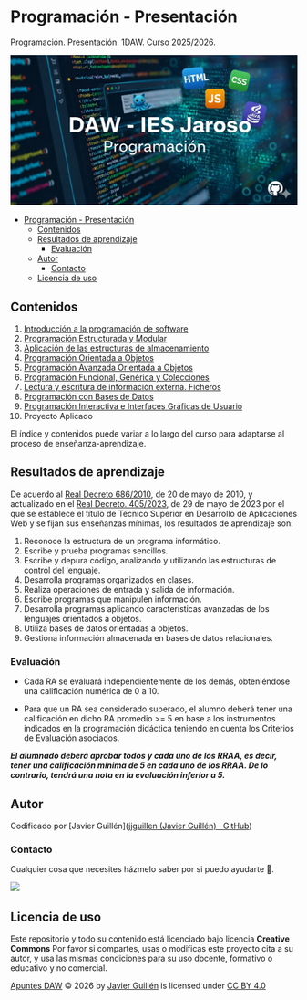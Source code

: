 # Programación - Presentación

Programación. Presentación. 1DAW. Curso 2025/2026.

![imagen](./Images/Programacion.png)

- [Programación - Presentación](#programación---presentación)
  - [Contenidos](#contenidos)
  - [Resultados de aprendizaje](#resultados-de-aprendizaje)
    - [Evaluación](#evaluación)
  - [Autor](#autor)
    - [Contacto](#contacto)
  - [Licencia de uso](#licencia-de-uso)

## Contenidos

1. [Introducción a la programación de software](https://github.com/joseluisgs/Programacion-01-2024-2025)
2. [Programación Estructurada y Modular](https://github.com/joseluisgs/Programacion-02-2024-2025)
3. [Aplicación de las estructuras de almacenamiento](https://github.com/joseluisgs/Programacion-03-2024-2025)
4. [Programación Orientada a Objetos](https://github.com/joseluisgs/Programacion-04-05-2024-2025)
5. [Programación Avanzada Orientada a Objetos](https://github.com/joseluisgs/Programacion-04-05-2024-2025)
6. [Programación Funcional, Genérica y Colecciones](https://github.com/joseluisgs/Programacion-06-2024-2025)
7. [Lectura y escritura de información externa. Ficheros](https://github.com/joseluisgs/Programacion-07-2024-2025)
8. [Programación con Bases de Datos](https://github.com/joseluisgs/Programacion-08-2024-2025)
9. [Programación Interactiva  e Interfaces Gráficas de Usuario](https://github.com/joseluisgs/Programacion-09-2024-2025)
10. Proyecto Aplicado

El índice y contenidos puede variar a lo largo del curso para adaptarse al proceso de enseñanza-aprendizaje.

## Resultados de aprendizaje

De acuerdo al [Real Decreto 686/2010](https://www.boe.es/boe/dias/2010/06/12/pdfs/BOE-A-2010-9269.pdf), de 20 de mayo de 2010, y actualizado en el [Real Decreto. 405/2023](https://www.boe.es/boe/dias/2023/06/03/pdfs/BOE-A-2023-13221.pdf), de 29 de mayo de 2023 por el que se establece el título de
Técnico Superior en Desarrollo de Aplicaciones Web y se fijan sus
enseñanzas mínimas, los resultados de aprendizaje son:

1. Reconoce la estructura de un programa informático.
2. Escribe y prueba programas sencillos.
3. Escribe y depura código, analizando y utilizando las estructuras de control del lenguaje.
4. Desarrolla programas organizados en clases.
5. Realiza operaciones de entrada y salida de información.
6. Escribe programas que manipulen información.
7. Desarrolla programas aplicando características avanzadas de los lenguajes orientados a objetos.
8. Utiliza bases de datos orientadas a objetos.
9. Gestiona información almacenada en bases de datos relacionales.

### Evaluación

- Cada RA se evaluará independientemente de los demás, obteniéndose una calificación numérica de 0 a 10.

- Para que un RA sea considerado superado, el alumno deberá tener una calificación en dicho RA promedio >= 5 en base a los instrumentos indicados en la programación didáctica teniendo en cuenta los Criterios de Evaluación asociados.

***El alumnado deberá aprobar todos y cada uno de los RRAA, es decir, tener una calificación mínima de 5 en cada uno de los RRAA. De lo contrario, tendrá una nota en la evaluación inferior a 5.***

## Autor

Codificado por [Javier Guillén]([jjguillen (Javier Guillén) · GitHub](https://github.com/jjguillen))

### Contacto

<p>
  Cualquier cosa que necesites házmelo saber por si puedo ayudarte 💬.
</p>
<p>
 <a href="mailto:jguiben709@g.educaand.es" target="_blank">
        <img src="https://joseluisgs.github.io/img/favicon.png" 
    height="30">
    </a>

</p>

## Licencia de uso

Este repositorio y todo su contenido está licenciado bajo licencia **Creative Commons** Por favor si compartes, usas o modificas este proyecto cita a su autor, y usa las mismas condiciones para su uso docente, formativo o educativo y no comercial.

<a href="https://creativecommons.org">Apuntes DAW</a> © 2026 by <a href="https://creativecommons.org">Javier Guillén</a> is licensed under <a href="https://creativecommons.org/licenses/by/4.0/">CC BY 4.0</a>

<img src="https://mirrors.creativecommons.org/presskit/icons/cc.svg" alt="" style="max-width: 1em;max-height:1em;margin-left: .2em;"><img src="https://mirrors.creativecommons.org/presskit/icons/by.svg" alt="" style="max-width: 1em;max-height:1em;margin-left: .2em;">